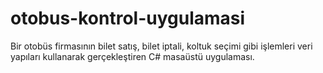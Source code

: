 # otobus-kontrol-uygulamasi
Bir otobüs firmasının bilet satış, bilet iptali, koltuk seçimi gibi işlemleri veri yapıları kullanarak gerçekleştiren C# masaüstü uygulaması.
